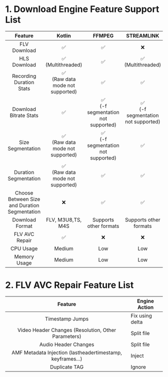 # 1. Download Engine Feature Support List

|                    Feature                    |                 Kotlin                  |                   FFMPEG                   |                STREAMLINK                |
|:---------------------------------------------:|:---------------------------------------:|:------------------------------------------:|:----------------------------------------:|
|                 FLV Download                  |                    ✅                    |                     ✅                      |                    ❌                     |
|                 HLS Download                  |         ✅ <br/>(Multithreaded)          |                     ✅                      |          ✅ <br/>(Multithreaded)          |
|           Recording Duration Stats            | ✅    <br/>(Raw data mode not supported) |                     ✅                      |                    ✅                     |
|            Download Bitrate Stats             |                    ✅                    |  ✅   <br/>(-f segmentation not supported)  | ✅   <br/>(-f segmentation not supported) |
|               Size Segmentation               |  ✅ <br/>(Raw data mode not supported)   | ✅     <br/>(-f segmentation not supported) |                    ✅                     |
|             Duration Segmentation             |  ✅  <br/>(Raw data mode not supported)  |                     ✅                      |                    ✅                     |
| Choose Between Size and Duration Segmentation |                    ❌                    |                     ✅                      |                    ✅                     |
|                Download Format                |            FLV, M3U8,TS, M4S            |           Supports other formats           |          Supports other formats          |
|                FLV AVC Repair                 |                    ✅                    |                     ❌                      |                    ❌                     |
|                   CPU Usage                   |                 Medium                  |                    Low                     |                   Low                    |
|                 Memory Usage                  |                 Medium                  |                    Low                     |                   Low                    |

# 2. FLV AVC Repair Feature List

|                          Feature                           | Engine Action   |
|:----------------------------------------------------------:|-----------------|
|                      Timestamp Jumps                       | Fix using delta |
|    Video Header Changes (Resolution, Other Parameters)     | Split file      |
|                    Audio Header Changes                    | Split file      |
| AMF Metadata Injection (lastheadertimestamp, keyframes...) | Inject          |
|                       Duplicate TAG                        | Ignore          |